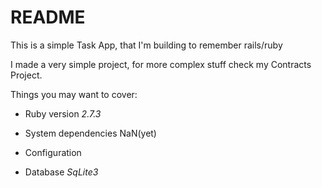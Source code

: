 # README

This is a simple Task App, that I'm building to remember rails/ruby

I made a very simple project, for more complex stuff check my Contracts Project.

Things you may want to cover:

* Ruby version _2.7.3_

* System dependencies NaN(yet)

* Configuration

* Database _SqLite3_

